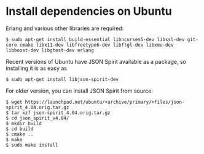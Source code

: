 # Install dependencies on Ubuntu

Erlang and various other libraries are required:

    $ sudo apt-get install build-essential libncurses5-dev libssl-dev git-core cmake libx11-dev libfreetype6-dev libftgl-dev libxmu-dev libboost-dev libgtest-dev erlang

Recent versions of Ubuntu have JSON Spirit available as a package, so installing it is as easy as

    $ sudo apt-get install libjson-spirit-dev

For older version, you can install JSON Spirit from source:

    $ wget https://launchpad.net/ubuntu/+archive/primary/+files/json-spirit_4.04.orig.tar.gz
    $ tar xzf json-spirit_4.04.orig.tar.gz
    $ cd json_spirit_v4.04/
    $ mkdir build
    $ cd build
    $ cmake ..
    $ make
    $ sudo make install
